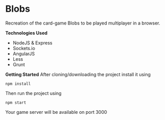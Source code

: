
# Blobs
Recreation of the card-game Blobs to be played multiplayer in a browser.

**Technologies Used**

 - NodeJS & Express
 - Sockets.io
 - AngularJS
 - Less
 - Grunt

**Getting Started**
After cloning/downloading the project install it using

    npm install
Then run the project using

    npm start
Your game server will be available on port 3000
